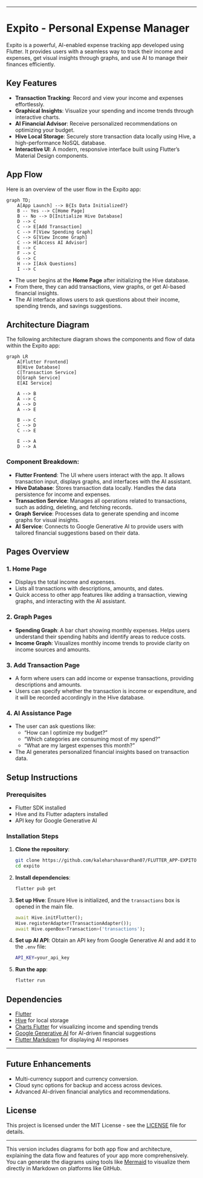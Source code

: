 

---

# Expito - Personal Expense Manager

Expito is a powerful, AI-enabled expense tracking app developed using Flutter. It provides users with a seamless way to track their income and expenses, get visual insights through graphs, and use AI to manage their finances efficiently.

## Key Features

- **Transaction Tracking**: Record and view your income and expenses effortlessly.
- **Graphical Insights**: Visualize your spending and income trends through interactive charts.
- **AI Financial Advisor**: Receive personalized recommendations on optimizing your budget.
- **Hive Local Storage**: Securely store transaction data locally using Hive, a high-performance NoSQL database.
- **Interactive UI**: A modern, responsive interface built using Flutter’s Material Design components.

## App Flow

Here is an overview of the user flow in the Expito app:

```mermaid
graph TD;
    A[App Launch] --> B{Is Data Initialized?}
    B -- Yes --> C[Home Page]
    B -- No --> D[Initialize Hive Database]
    D --> C
    C --> E[Add Transaction]
    C --> F[View Spending Graph]
    C --> G[View Income Graph]
    C --> H[Access AI Advisor]
    E --> C
    F --> C
    G --> C
    H --> I[Ask Questions]
    I --> C
```

- The user begins at the **Home Page** after initializing the Hive database.
- From there, they can add transactions, view graphs, or get AI-based financial insights.
- The AI interface allows users to ask questions about their income, spending trends, and savings suggestions.

## Architecture Diagram

The following architecture diagram shows the components and flow of data within the Expito app:

```mermaid
graph LR
    A[Flutter Frontend]
    B[Hive Database]
    C[Transaction Service]
    D[Graph Service]
    E[AI Service]

    A --> B
    A --> C
    A --> D
    A --> E

    B --> C
    C --> D
    C --> E

    E --> A
    D --> A
```

### Component Breakdown:

- **Flutter Frontend**: The UI where users interact with the app. It allows transaction input, displays graphs, and interfaces with the AI assistant.
- **Hive Database**: Stores transaction data locally. Handles the data persistence for income and expenses.
- **Transaction Service**: Manages all operations related to transactions, such as adding, deleting, and fetching records.
- **Graph Service**: Processes data to generate spending and income graphs for visual insights.
- **AI Service**: Connects to Google Generative AI to provide users with tailored financial suggestions based on their data.

## Pages Overview

### 1. **Home Page**
   - Displays the total income and expenses.
   - Lists all transactions with descriptions, amounts, and dates.
   - Quick access to other app features like adding a transaction, viewing graphs, and interacting with the AI assistant.

### 2. **Graph Pages**
   - **Spending Graph**: A bar chart showing monthly expenses. Helps users understand their spending habits and identify areas to reduce costs.
   - **Income Graph**: Visualizes monthly income trends to provide clarity on income sources and amounts.

### 3. **Add Transaction Page**
   - A form where users can add income or expense transactions, providing descriptions and amounts.
   - Users can specify whether the transaction is income or expenditure, and it will be recorded accordingly in the Hive database.

### 4. **AI Assistance Page**
   - The user can ask questions like:
     - “How can I optimize my budget?”
     - “Which categories are consuming most of my spend?”
     - “What are my largest expenses this month?”
   - The AI generates personalized financial insights based on transaction data.

## Setup Instructions

### Prerequisites

- Flutter SDK installed
- Hive and its Flutter adapters installed
- API key for Google Generative AI

### Installation Steps

1. **Clone the repository**:
   ```bash
   git clone https://github.com/kaleharshavardhan07/FLUTTER_APP-EXPITO.git
   cd expito
   ```

2. **Install dependencies**:
   ```bash
   flutter pub get
   ```

3. **Set up Hive**:
   Ensure Hive is initialized, and the `transactions` box is opened in the main file.
   ```dart
   await Hive.initFlutter();
   Hive.registerAdapter(TransactionAdapter());
   await Hive.openBox<Transaction>('transactions');
   ```

4. **Set up AI API**:
   Obtain an API key from Google Generative AI and add it to the `.env` file:
   ```bash
   API_KEY=your_api_key
   ```

5. **Run the app**:
   ```bash
   flutter run
   ```

## Dependencies

- [Flutter](https://flutter.dev/)
- [Hive](https://pub.dev/packages/hive) for local storage
- [Charts Flutter](https://pub.dev/packages/charts_flutter) for visualizing income and spending trends
- [Google Generative AI](https://pub.dev/packages/google_generative_ai) for AI-driven financial suggestions
- [Flutter Markdown](https://pub.dev/packages/flutter_markdown) for displaying AI responses

<!-- ## Screenshots -->



---

## Future Enhancements

- Multi-currency support and currency conversion.
- Cloud sync options for backup and access across devices.
- Advanced AI-driven financial analytics and recommendations.

## License

This project is licensed under the MIT License - see the [LICENSE](LICENSE) file for details.

---

This version includes diagrams for both app flow and architecture, explaining the data flow and features of your app more comprehensively. You can generate the diagrams using tools like [Mermaid](https://mermaid-js.github.io/mermaid/#/) to visualize them directly in Markdown on platforms like GitHub.